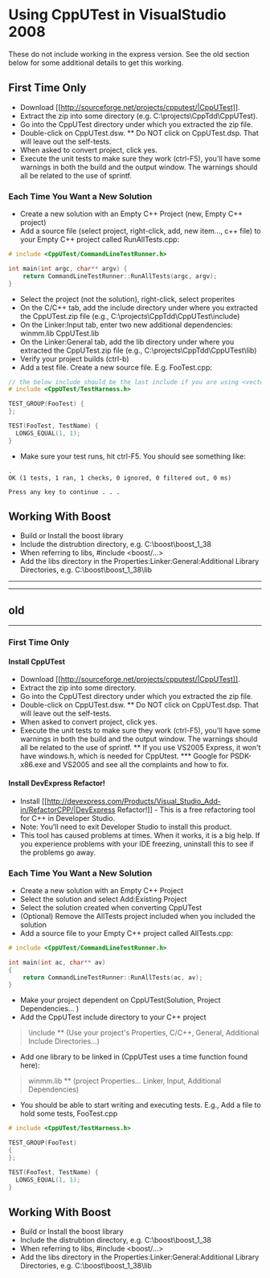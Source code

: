# Using CppUTest in VisualStudio 2008
These do not include working in the express version. See the old section below for some additional details to get this working.

## First Time Only
* Download [[http://sourceforge.net/projects/cpputest/|CppUTest]].
* Extract the zip into some directory (e.g. C:\projects\CppTdd\CppUTest).
* Go into the CppUTest directory under which you extracted the zip file.
* Double-click on CppUTest.dsw.
** Do NOT click on CppUTest.dsp. That will leave out the self-tests.
* When asked to convert project, click yes.
* Execute the unit tests to make sure they work (ctrl-F5), you'll have some warnings in both the build and the output window. The warnings should all be related to the use of sprintf.

### Each Time You Want a New Solution
* Create a new solution with an Empty C++ Project (new, Empty C++ project)
* Add a source file (select project, right-click, add, new item..., c++ file) to your Empty C++ project called RunAllTests.cpp:
```cpp
# include <CppUTest/CommandLineTestRunner.h>

int main(int argc, char** argv) {
    return CommandLineTestRunner::RunAllTests(argc, argv);
}
```
* Select the project (not the solution), right-click, select properites
* On the  C/C++ tab, add the include directory under where you extracted the CppUTest.zip file (e.g., C:\projects\CppTdd\CppUTest\include)
* On the Linker:Input tab, enter two new additional dependencies: winmm.lib CppUTest.lib
* On the Linker:General tab, add the lib directory under where you extracted the CppUTest.zip file (e.g., C:\projects\CppTdd\CppUTest\lib)
* Verify your project builds (ctrl-b)
* Add a test file. Create a new source file. E.g. FooTest.cpp:
```cpp
// the below include should be the last include if you are using <vector>, <string>, etc.
# include <CppUTest/TestHarness.h>

TEST_GROUP(FooTest) {
};

TEST(FooTest, TestName) {
  LONGS_EQUAL(1, 1);
}
```
* Make sure your test runs, hit ctrl-F5. You should see something like:
```
.
OK (1 tests, 1 ran, 1 checks, 0 ignored, 0 filtered out, 0 ms)

Press any key to continue . . .
```

## Working With Boost
* Build or Install the boost library
* Include the distrubtion directory, e.g. C:\boost\boost_1_38
* When referring to libs, #include <boost/...>
* Add the libs directory in the Properties:Linker:General:Additional Library Directories, e.g. C:\boost\boost_1_38\lib

----
----
old
----
----
### First Time Only
#### Install CppUTest
* Download [[http://sourceforge.net/projects/cpputest/|CppUTest]].
* Extract the zip into some directory.
* Go into the CppUTest directory under which you extracted the zip file.
* Double-click on CppUTest.dsw.
** Do NOT click on CppUTest.dsp. That will leave out the self-tests.
* When asked to convert project, click yes.
* Execute the unit tests to make sure they work (ctrl-F5), you'll have some warnings in both the build and the output window. The warnings should all be related to the use of sprintf.
** If you use VS2005 Express, it won't have windows.h, which is needed for CppUtest.
*** Google for PSDK-x86.exe and VS2005 and see all the complaints and how to fix.

#### Install DevExpress Refactor!
* Install [[http://devexpress.com/Products/Visual_Studio_Add-in/RefactorCPP/|DevExpress Refactor!]] - This is a free refactoring tool for C++ in Developer Studio.
* Note: You'll need to exit Developer Studio to install this product.
* This tool has caused problems at times. When it works, it is a big help. If you experience problems with your IDE freezing, uninstall this to see if the problems go away.

### Each Time You Want a New Solution
* Create a new solution with an Empty C++ Project
* Select the solution and select Add:Existing Project
* Select the solution created when converting CppUTest
* (Optional) Remove the AllTests project included when you included the solution
* Add a source file to your Empty C++ project called AllTests.cpp:
```cpp
# include <CppUTest/CommandLineTestRunner.h>

int main(int ac, char** av)
{
    return CommandLineTestRunner::RunAllTests(ac, av);
}
```
* Make your project dependent on CppUTest(Solution, Project Dependencies... )
* Add the CppUTest include directory to your C++ project
> <path of CppUTest project>\include
** (Use your project's Properties, C/C++, General, Additional Include Directories...)
* Add one library to be linked in (CppUTest uses a time function found here):
> winmm.lib
** (project Properties... Linker, Input, Additional Dependencies)
* You should be able to start writing and executing tests. E.g., Add a file to hold some tests, FooTest.cpp
```cpp
# include <CppUTest/TestHarness.h>

TEST_GROUP(FooTest)
{
};

TEST(FooTest, TestName) {
  LONGS_EQUAL(1, 1);
}
```
## Working With Boost
* Build or Install the boost library
* Include the distrubtion directory, e.g. C:\boost\boost_1_38
* When referring to libs, #include <boost/...>
* Add the libs directory in the Properties:Linker:General:Additional Library Directories, e.g. C:\boost\boost_1_38\lib
